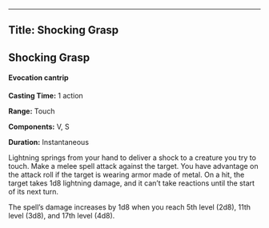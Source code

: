 -------------------------
Title: Shocking Grasp
-------------------------

## Shocking Grasp

#### Evocation cantrip


**Casting Time:** 1 action 

**Range:** Touch 

**Components:** V, S 

**Duration:** Instantaneous


Lightning springs from your hand to deliver a shock to a creature you
try to touch. Make a melee spell
attack against the target. You have advantage on the attack roll if the
target is wearing armor made of metal. On a hit, the target takes 1d8
lightning damage, and it can’t take reactions until the start of its
next turn.

The spell’s damage increases by 1d8 when you reach 5th level (2d8), 11th
level (3d8), and 17th level (4d8).


